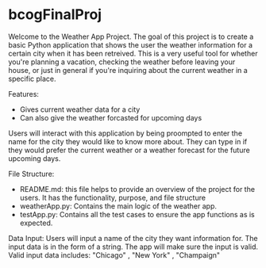# bcogFinalProj

Welcome to the Weather App Project. The goal of this project is to create a basic Python application that shows the user the weather information for a certain city when it has been retreived. 
This is a very useful tool for whether you're planning a vacation, checking the weather before leaving your house, or just in general if you're inquiring about the current weather in a specific place.

Features:
- Gives current weather data for a city
- Can also give the weather forcasted for upcoming days

Users will interact with this application by being proompted to enter the name for the city they would like to know more about. They can type in if they would prefer the current weather or a weather forecast for the future upcoming days. 

File Structure:
- README.md: this file helps to provide an overview of the project for the users. It has the functionality, purpose, and file structure
- weatherApp.py: Contains the main logic of the weather app.
- testApp.py: Contains all the test cases to ensure the app functions as is expected.

Data Input:
Users will input a name of the city they want information for. The input data is in the form of a string. The app will make sure the input is valid.
Valid input data includes: "Chicago" , "New York" , "Champaign"
